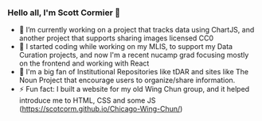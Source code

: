 ### Hello all, I'm Scott Cormier 👋

<!--
**scotcorm/scotcorm** is a ✨ _special_ ✨ repository because its `README.md` (this file) appears on your GitHub profile.
-->

- 🔭 I’m currently working on a project that tracks data using ChartJS, and another project that supports sharing images licensed CC0
- 🌱 I started coding while working on my MLIS, to support my Data Curation projects, and now I'm a recent nucamp grad focusing mostly on the frontend and working with React 
- 👯 I'm a big fan of Institutional Repositories like tDAR and sites like The Noun Project that encourage users to organize/share information.  
- ⚡ Fun fact: I built a website for my old Wing Chun group, and it helped introduce me to HTML, CSS and some JS (https://scotcorm.github.io/Chicago-Wing-Chun/)

